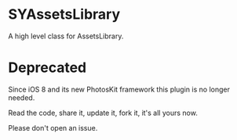 SYAssetsLibrary
===============

A high level class for AssetsLibrary.


Deprecated
==========

Since iOS 8 and its new PhotosKit framework this plugin is no longer needed.

Read the code, share it, update it, fork it, it's all yours now. 

Please don't open an issue.